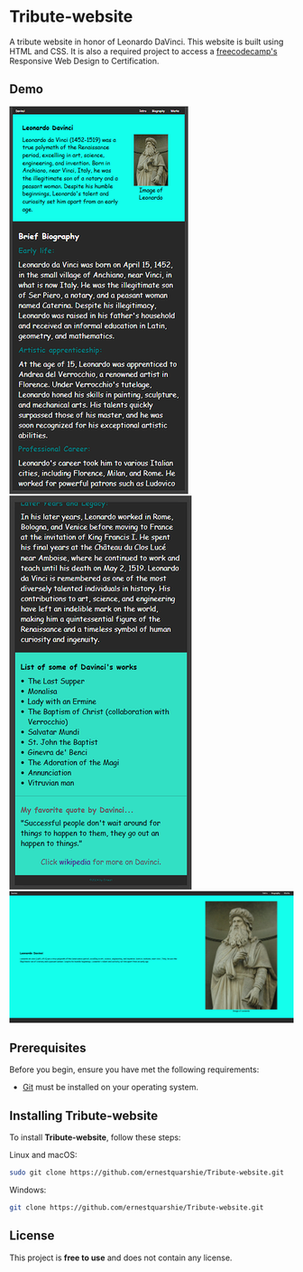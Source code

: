 # Tribute-website
A tribute website in honor of Leonardo DaVinci.
This website is built using HTML and CSS. It is also a required project to access a [freecodecamp's](https://www.freecodecamp.org/) Responsive Web Design to Certification.

## Demo
![Tribute-website mobile demo](./Demo-Images/phoneview_1.png "mobile view")
![Tribute-website mobile demo](./Demo-Images/phoneview_2.png "mobile view")
![Tibute-website desktop demo](./Demo-Images/DesktopView_1.png "desktopview")

## Prerequisites

Before you begin, ensure you have met the following requirements:

* [Git](https://git-scm.com/downloads "Download Git") must be installed on your operating system.

## Installing Tribute-website

To install **Tribute-website**, follow these steps:

Linux and macOS:

```bash
sudo git clone https://github.com/ernestquarshie/Tribute-website.git
```

Windows:

```bash
git clone https://github.com/ernestquarshie/Tribute-website.git
```


## License

This project is **free to use** and does not contain any license.
